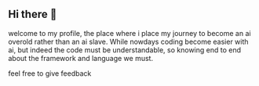 ## Hi there 👋

welcome to my profile, the place where i place my journey to become an ai overold rather than an ai slave. While nowdays coding become easier with ai, but indeed the code must be understandable, so knowing end to end about the framework and language we must.

feel free to give feedback 
